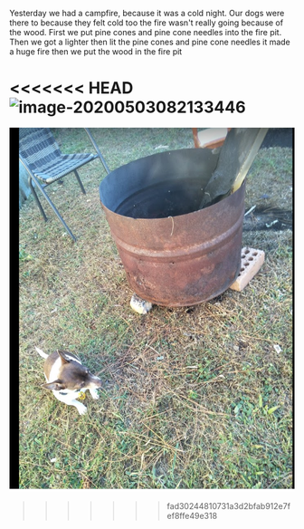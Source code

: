 Yesterday we had a campfire, because it was a cold night. Our dogs were there to because they felt cold too the fire wasn't really going because of the wood. First we put pine cones and pine cone needles into the fire pit. Then we got a lighter then lit the pine cones and pine cone needles it made a huge fire then we put the wood in the fire pit

<<<<<<< HEAD
![image-20200503082133446](E:/github/ninagu2010.github.io\images\image-20200503082133446.png)
=======
![image-20200503082133446](/images/image-20200503082133446.png)
>>>>>>> fad30244810731a3d2bfab912e7fef8ffe49e318
